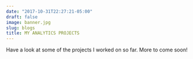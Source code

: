 ```yaml
---
date: "2017-10-31T22:27:21-05:00"
draft: false
image: banner.jpg
slug: blogs
title: MY ANALYTICS PROJECTS
---
```


Have a look at some of the projects I worked on so far.
More to come soon!